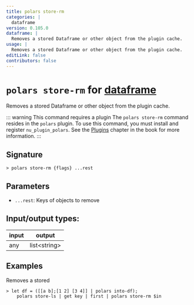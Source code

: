 ```yaml
---
title: polars store-rm
categories: |
  dataframe
version: 0.105.0
dataframe: |
  Removes a stored Dataframe or other object from the plugin cache.
usage: |
  Removes a stored Dataframe or other object from the plugin cache.
editLink: false
contributors: false
---
```

<!-- This file is automatically generated. Please edit the command in https://github.com/nushell/nushell instead. -->

# `polars store-rm` for [dataframe](/commands/categories/dataframe.md)

<div class='command-title'>Removes a stored Dataframe or other object from the plugin cache.</div>

::: warning This command requires a plugin
The `polars store-rm` command resides in the `polars` plugin.
To use this command, you must install and register `nu_plugin_polars`.
See the [Plugins](/book/plugins.html) chapter in the book for more information.
:::


## Signature

```> polars store-rm {flags} ...rest```

## Parameters

 -  `...rest`: Keys of objects to remove


## Input/output types:

| input | output       |
| ----- | ------------ |
| any   | list&lt;string&gt; |
## Examples

Removes a stored
```nu
> let df = ([[a b];[1 2] [3 4]] | polars into-df);
    polars store-ls | get key | first | polars store-rm $in

```
